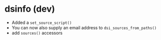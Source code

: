 # dsinfo (dev)

* Added a `set_source_script()`
* You can now also supply an email address to `dsi_sources_from_paths()`
* add `sources()` accessors
